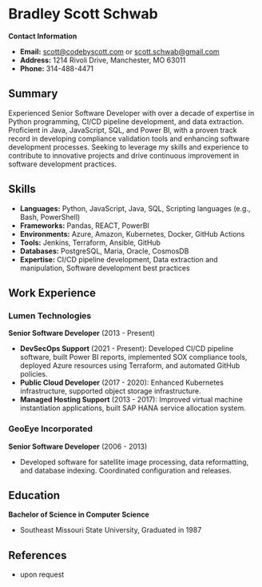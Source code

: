# Bradley Scott Schwab

**Contact Information**
- **Email:** scott@codebyscott.com or scott.schwab@gmail.com
- **Address:** 1214 Rivoli Drive, Manchester, MO 63011
- **Phone:** 314-488-4471

## Summary
Experienced Senior Software Developer with over a decade of expertise in Python programming, CI/CD pipeline development, and data extraction. Proficient in Java, JavaScript, SQL, and Power BI, with a proven track record in developing compliance validation tools and enhancing software development processes. Seeking to leverage my skills and experience to contribute to innovative projects and drive continuous improvement in software development practices.

## Skills

- **Languages:** Python, JavaScript, Java, SQL, Scripting languages (e.g., Bash, PowerShell)
- **Frameworks:** Pandas, REACT, PowerBI
- **Environments:** Azure, Amazon, Kubernetes, Docker, GitHub Actions
- **Tools:** Jenkins, Terraform, Ansible, GitHub
- **Databases:** PostgreSQL, Maria, Oracle, CosmosDB
- **Expertise:** CI/CD pipeline development, Data extraction and manipulation, Software development best practices

## Work Experience

### Lumen Technologies
**Senior Software Developer** (2013 - Present)
- **DevSecOps Support** (2021 - Present): Developed CI/CD pipeline software, built Power BI reports, implemented SOX compliance tools, deployed Azure resources using Terraform, and automated GitHub policies.
- **Public Cloud Developer** (2017 - 2020): Enhanced Kubernetes infrastructure, supported object storage infrastructure.
- **Managed Hosting Support** (2013 - 2017): Improved virtual machine instantiation applications, built SAP HANA service allocation system.

### GeoEye Incorporated
**Senior Software Developer** (2006 - 2013)
- Developed software for satellite image processing, data reformatting, and database indexing. Coordinated configuration and releases.

## Education
**Bachelor of Science in Computer Science**
- Southeast Missouri State University, Graduated in 1987

## References
- upon request
  
  

